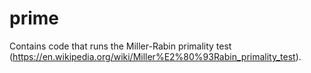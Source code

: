 # prime
Contains code that runs the Miller-Rabin primality test (https://en.wikipedia.org/wiki/Miller%E2%80%93Rabin_primality_test).
